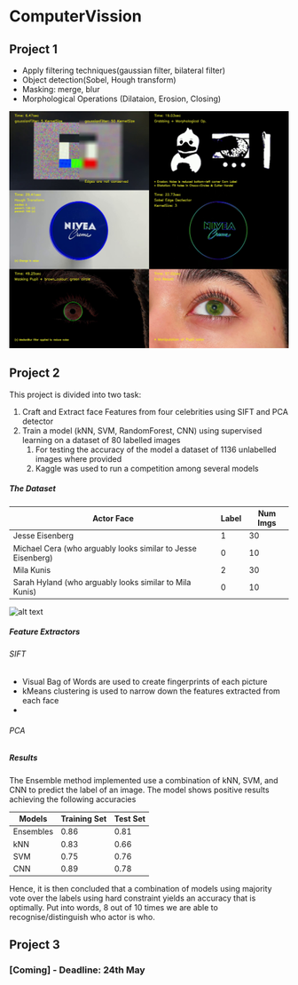 # ComputerVission
## Project 1 
- Apply filtering techniques(gaussian filter, bilateral filter)
- Object detection(Sobel, Hough transform) 
- Masking: merge, blur
- Morphological Operations (Dilataion, Erosion, Closing)

![alt text](https://github.com/danilotpnta/ComputerVission/blob/main/preject1.jpg)

## Project 2 
This project is divided into two task:

1. Craft and Extract face Features from four celebrities using SIFT and PCA detector
2. Train a model (kNN, SVM, RandomForest, CNN) using supervised learning on a dataset of 80 labelled images 
   1. For testing the accuracy of the model a dataset of 1136 unlabelled images where provided
   2. Kaggle was used to run a competition among several models 

##### The Dataset

| Actor Face                                                   | Label | Num Imgs |
| ------------------------------------------------------------ | ----- | -------- |
| Jesse Eisenberg                                              | 1     | 30       |
| Michael Cera (who arguably looks similar to Jesse Eisenberg) | 0     | 10       |
| Mila Kunis                                                   | 2     | 30       |
| Sarah Hyland (who arguably looks similar to Mila Kunis)      | 0     | 10       |

![alt text](https://github.com/danilotpnta/ComputerVission/blob/main/img/5.jpg)

##### Feature Extractors

###### SIFT

- Visual Bag of Words are used to create fingerprints of each picture
- kMeans clustering is used to narrow down the features extracted from each face
- 

###### PCA


##### Results

The Ensemble method implemented use a combination of kNN, SVM, and CNN to predict the label of an image. The model shows positive results achieving the following accuracies 

| Models    | Training Set | Test Set |
| --------- | ------------ | -------- |
| Ensembles | 0.86         | 0.81     |
| kNN       | 0.83         | 0.66     |
| SVM       | 0.75         | 0.76     |
| CNN       | 0.89         | 0.78     |

Hence, it is then concluded that a combination of models using majority vote over the labels using hard constraint yields an accuracy that is optimally. Put into words, 8 out of 10 times we are able to recognise/distinguish who actor is who.


## Project 3 
### [Coming] - Deadline: 24th May
